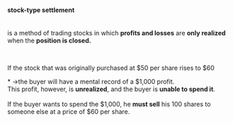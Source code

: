 #### stock-type settlement 
<br>
is a method of trading stocks in which <b>profits and losses</b> are <b>only realized</b> when the <b>position is closed.</b></p><br>
<p>If the stock that was originally purchased at $50 per share rises to $60</p>
* ->the buyer will have a mental record of a $1,000 profit.
<br>
This profit, however, is <b>unrealized</b>, and the buyer is <b>unable to spend it</b>.<br><br>If the buyer wants to spend the $1,000, he <b>must sell</b> his 100 shares to someone else at a price of $60 per share.</p>